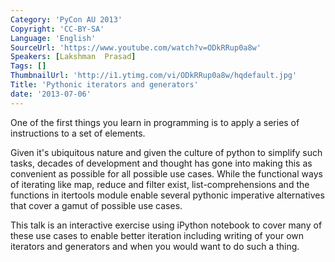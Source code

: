 ```yaml
---
Category: 'PyCon AU 2013'
Copyright: 'CC-BY-SA'
Language: 'English'
SourceUrl: 'https://www.youtube.com/watch?v=ODkRRup0a8w'
Speakers: [Lakshman  Prasad]
Tags: []
ThumbnailUrl: 'http://i1.ytimg.com/vi/ODkRRup0a8w/hqdefault.jpg'
Title: 'Pythonic iterators and generators'
date: '2013-07-06'
---
```

One of the first things you learn in programming is to apply a series of instructions to a set of elements.

Given it's ubiquitous nature and given the culture of python to simplify such tasks, decades of development and thought has gone into making this as convenient as possible for all possible use cases. While the functional ways of iterating like map, reduce and filter exist, list-comprehensions and the functions in itertools module enable several pythonic imperative alternatives that cover a gamut of possible use cases.

This talk is an interactive exercise using iPython notebook to cover many of these use cases to enable better iteration including writing of your own iterators and generators and when you would want to do such a thing.